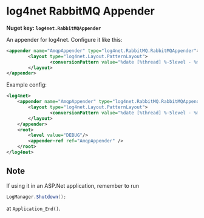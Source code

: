 # log4net RabbitMQ Appender

**Nuget key: `log4net.RabbitMQAppender`**

An appender for log4net. Configure it like this:

```xml
<appender name="AmqpAppender" type="log4net.RabbitMQ.RabbitMQAppender">
		<layout type="log4net.Layout.PatternLayout">
				<conversionPattern value="%date [%thread] %-5level - %message%newline" />
		</layout>
</appender>
```

Example config:

```xml
<log4net>
	<appender name="AmqpAppender" type="log4net.RabbitMQ.RabbitMQAppender">
		<layout type="log4net.Layout.PatternLayout">
				<conversionPattern value="%date [%thread] %-5level - %message%newline" />
		</layout>
	</appender>
	<root>
		<level value="DEBUG"/>
		<appender-ref ref="AmqpAppender" />
	</root>
</log4net>
```

## Note

If using it in an ASP.Net application, remember to run

```csharp
LogManager.Shutdown();
```

at `Application_End()`.